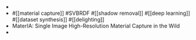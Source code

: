 -
- #[[material capture]] #SVBRDF #[[shadow removal]] #[[deep learning]] #[[dataset synthesis]] #[[delighting]]
- MaterIA: Single Image High-Resolution Material Capture in the Wild
-